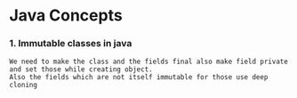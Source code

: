 # Java Concepts

### 1. Immutable classes in java
    We need to make the class and the fields final also make field private and set those while creating object.
    Also the fields which are not itself immutable for those use deep cloning
    